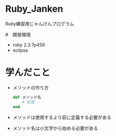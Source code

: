 # Ruby_Janken
Ruby練習用じゃんけんプログラム

#　開発環境
- ruby 2.3.7p456
- eclipse

# 学んだこと
- メソッドの作り方

	```ruby
	def メソッド名
		# 処理
	end
	```

- メソッドは使用するより前に定義する必要がある
- メソッド名は小文字から始める必要がある